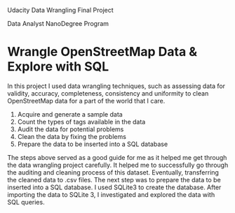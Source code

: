 
Udacity Data Wrangling Final Project

Data Analyst NanoDegree Program

# Wrangle OpenStreetMap Data & Explore with SQL
In this project I used data wrangling techniques, such as assessing data for validity, accuracy, completeness, consistency and uniformity to clean OpenStreetMap data for a part of the world that I care.

1. Acquire and generate a sample data
2. Count the types of tags available in the data
3. Audit the data for potential problems
4. Clean the data by fixing the problems
5. Prepare the data to be inserted into a SQL database

The steps above served as a good guide for me as it helped me get through the data wrangling project carefully. It helped me to successfully go through the auditing and cleaning process of this dataset. Eventually, transferring the cleaned data to .csv files.  The next step was to prepare the data to be inserted into a SQL database.  I used SQLite3 to create the database. After importing the data to SQLite 3, I investigated and explored the data with SQL queries.




